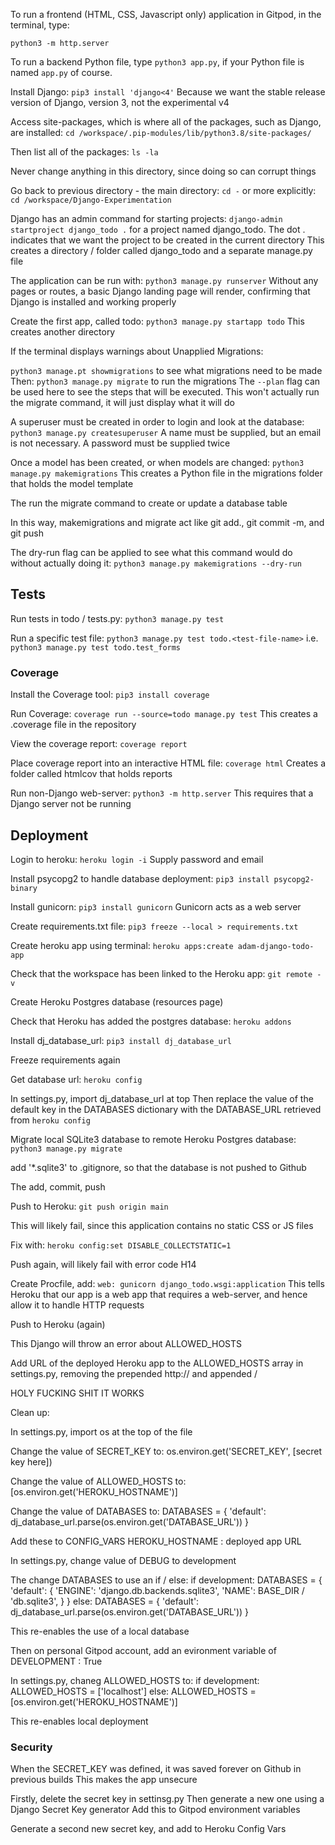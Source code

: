 To run a frontend (HTML, CSS, Javascript only) application in Gitpod, in the terminal, type:

`python3 -m http.server`

To run a backend Python file, type `python3 app.py`, if your Python file is named `app.py` of course.



Install Django:
`pip3 install 'django<4'`
Because we want the stable release version of Django, version 3, not the experimental v4


Access site-packages, which is where all of the packages, such as Django, are installed:
`cd /workspace/.pip-modules/lib/python3.8/site-packages/`

Then list all of the packages:
`ls -la`

Never change anything in this directory, since doing so can corrupt things

Go back to previous directory - the main directory:
`cd -`
or more explicitly:
`cd /workspace/Django-Experimentation`

Django has an admin command for starting projects:
`django-admin startproject django_todo .` for a project named django_todo. The dot . indicates that we want the project to be created in the current directory
This creates a directory / folder called django_todo and a separate manage.py file

The application can be run with:
`python3 manage.py runserver`
Without any pages or routes, a basic Django landing page will render, confirming that Django is installed and working properly

Create the first app, called todo:
`python3 manage.py startapp todo`
This creates another directory


If the terminal displays warnings about Unapplied Migrations:

`python3 manage.pt showmigrations` to see what migrations need to be made
Then:
`python3 manage.py migrate` to run the migrations
The `--plan` flag can be used here to see the steps that will be executed. This won't actually run the migrate command, it will just display what it will do

A superuser must be created in order to login and look at the database:
`python3 manage.py createsuperuser`
A name must be supplied, but an email is not necessary. A password must be supplied twice


Once a model has been created, or when models are changed:
`python3 manage.py makemigrations`
This creates a Python file in the migrations folder that holds the model template

The run the migrate command to create or update a database table

In this way, makemigrations and migrate act like git add., git commit -m, and git push

The dry-run flag can be applied to see what this command would do without actually doing it:
`python3 manage.py makemigrations --dry-run`





## Tests

Run tests in todo / tests.py:
`python3 manage.py test`

Run a specific test file:
`python3 manage.py test todo.<test-file-name>`
i.e.
`python3 manage.py test todo.test_forms`

### Coverage
Install the Coverage tool:
`pip3 install coverage`

Run Coverage:
`coverage run --source=todo manage.py test`
This creates a .coverage file in the repository

View the coverage report:
`coverage report`

Place coverage report into an interactive HTML file:
`coverage html`
Creates a folder called htmlcov that holds reports

Run non-Django web-server:
`python3 -m http.server`
This requires that a Django server not be running



## Deployment

Login to heroku:
`heroku login -i`
Supply password and email

Install psycopg2 to handle database deployment:
`pip3 install psycopg2-binary`

Install gunicorn:
`pip3 install gunicorn`
Gunicorn acts as a web server

Create requirements.txt file:
`pip3 freeze --local > requirements.txt`

Create heroku app using terminal:
`heroku apps:create adam-django-todo-app`

Check that the workspace has been linked to the Heroku app:
`git remote -v`

Create Heroku Postgres database (resources page)

Check that Heroku has added the postgres database:
`heroku addons`

Install dj_database_url:
`pip3 install dj_database_url`

Freeze requirements again

Get database url:
`heroku config`

In settings.py, import dj_database_url at top
Then replace the value of the default key in the DATABASES dictionary with the DATABASE_URL retrieved from `heroku config`

Migrate local SQLite3 database to remote Heroku Postgres database:
`python3 manage.py migrate`

add '*.sqlite3' to .gitignore, so that the database is not pushed to Github

The add, commit, push 

Push to Heroku:
`git push origin main`

This will likely fail, since this application contains no static CSS or JS files

Fix with:
`heroku config:set DISABLE_COLLECTSTATIC=1`

Push again, will likely fail with error code H14

Create Procfile, add:
`web: gunicorn django_todo.wsgi:application`
This tells Heroku that our app is a web app that requires a web-server, and hence allow it to handle HTTP requests

Push to Heroku (again)

This Django will throw an error about ALLOWED_HOSTS

Add URL of the deployed Heroku app to the ALLOWED_HOSTS array in settings.py, removing the prepended http:// and appended /

HOLY FUCKING SHIT IT WORKS

Clean up:

In settings.py, import os at the top of the file

Change the value of SECRET_KEY to:
os.environ.get('SECRET_KEY', [secret key here])

Change the value of ALLOWED_HOSTS to:
[os.environ.get('HEROKU_HOSTNAME')]

Change the value of DATABASES to:
DATABASES = {
    'default': dj_database_url.parse(os.environ.get('DATABASE_URL'))
}

Add these to CONFIG_VARS
HEROKU_HOSTNAME : deployed app URL

In settings.py, change value of DEBUG to development

The change DATABASES to use an if / else:
if development:
    DATABASES = {
        'default': {
            'ENGINE': 'django.db.backends.sqlite3',
            'NAME': BASE_DIR / 'db.sqlite3',
        }
    }
else:
    DATABASES = {
        'default': dj_database_url.parse(os.environ.get('DATABASE_URL'))
    }

This re-enables the use of a local database

Then on personal Gitpod account, add an evironment variable of DEVELOPMENT : True

In settings.py, chaneg ALLOWED_HOSTS to:
if development:
    ALLOWED_HOSTS = ['localhost']
else:
    ALLOWED_HOSTS = [os.environ.get('HEROKU_HOSTNAME')]

This re-enables local deployment

### Security

When the SECRET_KEY was defined, it was saved forever on Github in previous builds
This makes the app unsecure

Firstly, delete the secret key in settinsg.py
Then generate a new one using a Django Secret Key generator
Add this to Gitpod environment variables

Generate a second new secret key, and add to Heroku Config Vars








